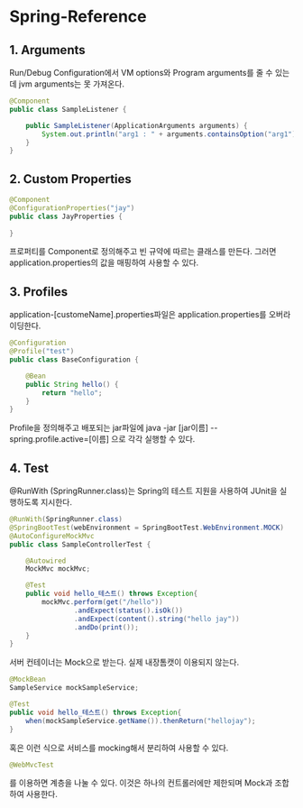 # Spring-Reference


## 1. Arguments

Run/Debug Configuration에서 VM options와 Program arguments를 줄 수 있는데 jvm arguments는 못 가져온다.
```java
@Component
public class SampleListener {

    public SampleListener(ApplicationArguments arguments) {
        System.out.println("arg1 : " + arguments.containsOption("arg1"));
    }
}
```

## 2. Custom Properties

```java
@Component
@ConfigurationProperties("jay")
public class JayProperties {
    
}
```
프로퍼티를 Component로 정의해주고 빈 규약에 따르는 클래스를 만든다. 그러면 application.properties의 값을 매핑하여 사용할 수 있다.

## 3. Profiles

application-[customeName].properties파일은 application.properties를 오버라이딩한다. 

```java
@Configuration
@Profile("test")
public class BaseConfiguration {

    @Bean
    public String hello() {
        return "hello";
    }
}
``` 
Profile을 정의해주고 배포되는 jar파일에 java -jar [jar이름] --spring.profile.active=[이름] 으로 각각 실행할 수 있다.

## 4. Test
@RunWith (SpringRunner.class)는 Spring의 테스트 지원을 사용하여 JUnit을 실행하도록 지시한다.

```java
@RunWith(SpringRunner.class)
@SpringBootTest(webEnvironment = SpringBootTest.WebEnvironment.MOCK)
@AutoConfigureMockMvc
public class SampleControllerTest {

    @Autowired
    MockMvc mockMvc;

    @Test
    public void hello_테스트() throws Exception{
        mockMvc.perform(get("/hello"))
                .andExpect(status().isOk())
                .andExpect(content().string("hello jay"))
                .andDo(print());
    }
}
```
서버 컨테이너는 Mock으로 받는다. 실제 내장톰캣이 이용되지 않는다.

```java
@MockBean
SampleService mockSampleService;

@Test
public void hello_테스트() throws Exception{
    when(mockSampleService.getName()).thenReturn("hellojay");
}
```
혹은 이런 식으로 서비스를 mocking해서 분리하여 사용할 수 있다.

```java
@WebMvcTest
```
를 이용하면 계층을 나눌 수 있다. 이것은 하나의 컨트롤러에만 제한되며 Mock과 조합하여 사용한다.